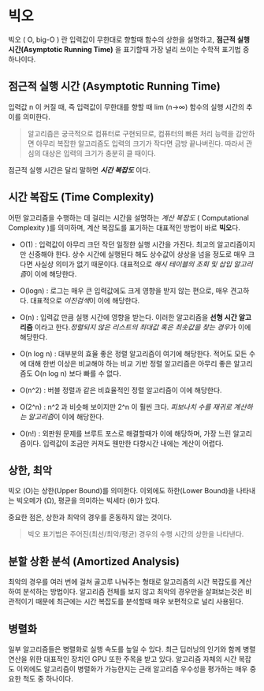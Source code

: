 # 빅오

빅오 ( O, big-O ) 란 입력값이 무한대로 향할때 함수의 상한을 설명하고,
**점근적 실행 시간(Asymptotic Running Time)** 을 표기할때 가장 널리 쓰이는 수학적 표기법 중 하나이다.

## 점근적 실행 시간 (Asymptotic Running Time)

 입력값 n 이 커질 때, 즉 입력값이 무한대를 향할 때 lim (n→∞) 함수의 실행 시간의 추이를 의미한다.

 > 알고리즘은 궁극적으로 컴퓨터로 구현되므로, 컴퓨터의 빠른 처리 능력을 감안하면 아무리 복잡한 알고리즘도 입력의 크기가 작다면 금방 끝나버린다. 따라서 관심의 대상은 입력의 크기가 충분히 클 때이다.

점근적 실행 시간은 달리 말하면 **_시간 복잡도_** 이다.

## 시간 복잡도 (Time Complexity)  

 어떤 알고리즘을 수행하는 데 걸리는 시간을 설명하는 _계산 복잡도_ ( Computational Complexity )를 의미하며, 계산 복잡도를 표기하는 대표적인 방법이 바로 **빅오**다.

- O(1) : 입력값이 아무리 크던 작던 일정한 실행 시간을 가진다. 최고의 알고리즘이지만 신중해야 한다. 상수 시간에 실행된다 해도 상수값이 상상을 넘을 정도로 매우 크다면 사실상 의미가 없기 때문이다. 대표적으로 *해시 테이블의 조회 및 삽입 알고리즘*이 이에 해당한다.

- O(logn) : 로그는 매우 큰 입력값에도 크게 영향을 받지 않는 편으로, 매우 견고하다. 대표적으로 *이진검색*이 이에 해당한다.

- O(n) : 입력값 만큼 실행 시간에 영향을 받는다. 이러한 알고리즘을 **선형 시간 알고리즘** 이라고 한다.*정렬되지 않은 리스트의 최대값 혹은 최솟값을 찾는 경우*가 이에 해당한다.

- O(n log n) : 대부분의 효율 좋은 정렬 알고리즘이 여기에 해당한다. 적어도 모든 수에 대해 한번 이상은 비교해야 하는 비교 기반 정렬 알고리즘은 아무리 좋은 알고리즘도 O(n log n) 보다 빠를 수 없다.

- O(n^2) : 버블 정렬과 같은 비효율적인 정렬 알고리즘이 이에 해당한다.

- O(2^n) : n^2 과 비슷해 보이지만 2^n 이 훨씬 크다. *피보나치 수를 재귀로 계산하는 알고리즘*이 이에 해당한다.

- O(n!) : 외판원 문제를 브루트 포스로 해결할때가 이에 해당하며, 가장 느린 알고리즘이다. 입력값이 조금만 커져도 웬만한 다항시간 내에는 계산이 어렵다.

## 상한, 최악

빅오 (O)는 상한(Upper Bound)를 의미한다. 이외에도 하한(Lower Bound)을 나타내는 빅오메가 (Ω), 평균을 의미하는 빅세타 (θ)가 있다.

중요한 점은, 상한과 최악의 경우를 혼동하지 않는 것이다.

> 빅오 표기법은 주어진(최선/최악/평균) 경우의 수행 시간의 상한을 나타낸다.

## 분할 상환 분석 (Amortized Analysis)

최악의 경우를 여러 번에 걸쳐 골고루 나눠주는 형태로 알고리즘의 시간 복잡도를 계산하여 분석하는 방법이다. 알고리즘 전체를 보지 않고 최악의 경우만을 살펴보는것은 비관적이기 때문에 최근에는 시간 복잡도를 분석할때 매우 보편적으로 널리 사용된다.

## 병렬화

일부 알고리즘들은 병렬화로 실행 속도를 높일 수 있다. 최근 딥러닝의 인기와 함께 병렬 연산을 위한 대표적인 장치인 GPU 또한 주목을 받고 있다. 알고리즘 자체의 시간 복잡도 이외에도 알고리즘이 병렬화가 가능한지는 근래 알고리즘 우수성을 평가하는 매우 중요한 척도 중 하나이다.
